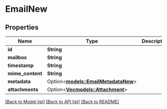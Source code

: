 # EmailNew

## Properties

Name | Type | Description | Notes
------------ | ------------- | ------------- | -------------
**id** | **String** |  | 
**mailbox** | **String** |  | 
**timestamp** | **String** |  | 
**mime_content** | **String** |  | 
**metadata** | Option<[**models::EmailMetadataNew**](EmailMetadataNew.md)> |  | [optional]
**attachments** | Option<[**Vec<models::Attachment>**](Attachment.md)> |  | [optional]

[[Back to Model list]](../README.md#documentation-for-models) [[Back to API list]](../README.md#documentation-for-api-endpoints) [[Back to README]](../README.md)


